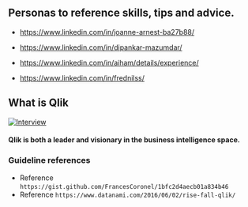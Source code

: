 

## Personas to reference skills, tips and advice.

- https://www.linkedin.com/in/joanne-arnest-ba27b88/

- https://www.linkedin.com/in/dipankar-mazumdar/

- https://www.linkedin.com/in/aiham/details/experience/

- https://www.linkedin.com/in/frednilss/

## What is Qlik 

[![Interview](https://github.com/steven-barkley/Website-Qlik-2022/blob/master/Content/Media/BI_ranking_of_kings.png)](https://twitter.com/qlik)

#### Qlik is both a leader and visionary in the business intelligence space.

### Guideline references

- Reference `https://gist.github.com/FrancesCoronel/1bfc2d4aecb01a834b46`
- Reference `https://www.datanami.com/2016/06/02/rise-fall-qlik/`
